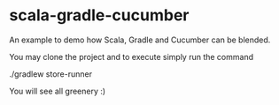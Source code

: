 # scala-gradle-cucumber
An example to demo how Scala, Gradle and Cucumber can be blended.

You may clone the project and to execute simply run the command

./gradlew store-runner

You will see all greenery :)

